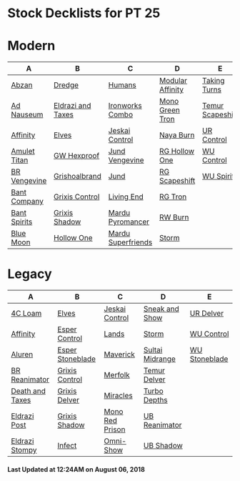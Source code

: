 # Stock Decklists for PT 25


# Modern

|                         A                         |                              B                              |                               C                               |                             D                             |                             E                             |
|---------------------------------------------------|-------------------------------------------------------------|---------------------------------------------------------------|-----------------------------------------------------------|-----------------------------------------------------------|
|[Abzan](./PT25/Modern/decks/Abzan.md)              |[Dredge](./PT25/Modern/decks/Dredge.md)                      |[Humans](./PT25/Modern/decks/Humans.md)                        |[Modular Affinity](./PT25/Modern/decks/Modular_Affinity.md)|[Taking Turns](./PT25/Modern/decks/Taking_Turns.md)        |
|[Ad Nauseum](./PT25/Modern/decks/Ad_Nauseum.md)    |[Eldrazi and Taxes](./PT25/Modern/decks/Eldrazi_and_Taxes.md)|[Ironworks Combo](./PT25/Modern/decks/Ironworks_Combo.md)      |[Mono Green Tron](./PT25/Modern/decks/Mono_Green_Tron.md)  |[Temur Scapeshift](./PT25/Modern/decks/Temur_Scapeshift.md)|
|[Affinity](./PT25/Modern/decks/Affinity.md)        |[Elves](./PT25/Modern/decks/Elves.md)                        |[Jeskai Control](./PT25/Modern/decks/Jeskai_Control.md)        |[Naya Burn](./PT25/Modern/decks/Naya_Burn.md)              |[UR Control](./PT25/Modern/decks/UR_Control.md)            |
|[Amulet Titan](./PT25/Modern/decks/Amulet_Titan.md)|[GW Hexproof](./PT25/Modern/decks/GW_Hexproof.md)            |[Jund Vengevine](./PT25/Modern/decks/Jund_Vengevine.md)        |[RG Hollow One](./PT25/Modern/decks/RG_Hollow_One.md)      |[WU Control](./PT25/Modern/decks/WU_Control.md)            |
|[BR Vengevine](./PT25/Modern/decks/BR_Vengevine.md)|[Grishoalbrand](./PT25/Modern/decks/Grishoalbrand.md)        |[Jund](./PT25/Modern/decks/Jund.md)                            |[RG Scapeshift](./PT25/Modern/decks/RG_Scapeshift.md)      |[WU Spirits](./PT25/Modern/decks/WU_Spirits.md)            |
|[Bant Company](./PT25/Modern/decks/Bant_Company.md)|[Grixis Control](./PT25/Modern/decks/Grixis_Control.md)      |[Living End](./PT25/Modern/decks/Living_End.md)                |[RG Tron](./PT25/Modern/decks/RG_Tron.md)                  |                                                           |
|[Bant Spirits](./PT25/Modern/decks/Bant_Spirits.md)|[Grixis Shadow](./PT25/Modern/decks/Grixis_Shadow.md)        |[Mardu Pyromancer](./PT25/Modern/decks/Mardu_Pyromancer.md)    |[RW Burn](./PT25/Modern/decks/RW_Burn.md)                  |                                                           |
|[Blue Moon](./PT25/Modern/decks/Blue_Moon.md)      |[Hollow One](./PT25/Modern/decks/Hollow_One.md)              |[Mardu Superfriends](./PT25/Modern/decks/Mardu_Superfriends.md)|[Storm](./PT25/Modern/decks/Storm.md)                      |                                                           |


# Legacy

|                            A                            |                             B                             |                            C                            |                            D                            |                          E                          |
|---------------------------------------------------------|-----------------------------------------------------------|---------------------------------------------------------|---------------------------------------------------------|-----------------------------------------------------|
|[4C Loam](./PT25/Legacy/decks/4C_Loam.md)                |[Elves](./PT25/Legacy/decks/Elves.md)                      |[Jeskai Control](./PT25/Legacy/decks/Jeskai_Control.md)  |[Sneak and Show](./PT25/Legacy/decks/Sneak_and_Show.md)  |[UR Delver](./PT25/Legacy/decks/UR_Delver.md)        |
|[Affinity](./PT25/Legacy/decks/Affinity.md)              |[Esper Control](./PT25/Legacy/decks/Esper_Control.md)      |[Lands](./PT25/Legacy/decks/Lands.md)                    |[Storm](./PT25/Legacy/decks/Storm.md)                    |[WU Control](./PT25/Legacy/decks/WU_Control.md)      |
|[Aluren](./PT25/Legacy/decks/Aluren.md)                  |[Esper Stoneblade](./PT25/Legacy/decks/Esper_Stoneblade.md)|[Maverick](./PT25/Legacy/decks/Maverick.md)              |[Sultai Midrange](./PT25/Legacy/decks/Sultai_Midrange.md)|[WU Stoneblade](./PT25/Legacy/decks/WU_Stoneblade.md)|
|[BR Reanimator](./PT25/Legacy/decks/BR_Reanimator.md)    |[Grixis Control](./PT25/Legacy/decks/Grixis_Control.md)    |[Merfolk](./PT25/Legacy/decks/Merfolk.md)                |[Temur Delver](./PT25/Legacy/decks/Temur_Delver.md)      |                                                     |
|[Death and Taxes](./PT25/Legacy/decks/Death_and_Taxes.md)|[Grixis Delver](./PT25/Legacy/decks/Grixis_Delver.md)      |[Miracles](./PT25/Legacy/decks/Miracles.md)              |[Turbo Depths](./PT25/Legacy/decks/Turbo_Depths.md)      |                                                     |
|[Eldrazi Post](./PT25/Legacy/decks/Eldrazi_Post.md)      |[Grixis Shadow](./PT25/Legacy/decks/Grixis_Shadow.md)      |[Mono Red Prison](./PT25/Legacy/decks/Mono_Red_Prison.md)|[UB Reanimator](./PT25/Legacy/decks/UB_Reanimator.md)    |                                                     |
|[Eldrazi Stompy](./PT25/Legacy/decks/Eldrazi_Stompy.md)  |[Infect](./PT25/Legacy/decks/Infect.md)                    |[Omni-Show](./PT25/Legacy/decks/Omni-Show.md)            |[UB Shadow](./PT25/Legacy/decks/UB_Shadow.md)            |                                                     |



#### Last Updated at 12:24AM on August 06, 2018